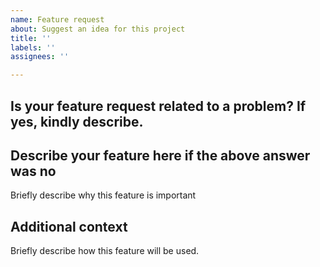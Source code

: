 ```yaml
---
name: Feature request
about: Suggest an idea for this project
title: ''
labels: ''
assignees: ''

---
```


## Is your feature request related to a problem? If yes, kindly describe.

## Describe your feature here if the above answer was no

Briefly describe why this feature is important

## Additional context

Briefly describe how this feature will be used.
